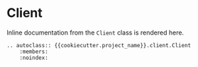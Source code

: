 # Client

Inline documentation from the `Client` class is rendered here.

```{eval-rst}
.. autoclass:: {{cookiecutter.project_name}}.client.Client
    :members:
    :noindex:

```
